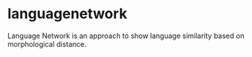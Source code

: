 # languagenetwork
Language Network is an approach to show language similarity based on morphological distance.
